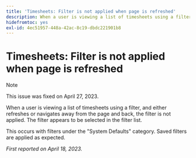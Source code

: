 ```yaml
---
title: 'Timesheets: Filter is not applied when page is refreshed'
description: When a user is viewing a list of timesheets using a filter, and either refreshes or navigates away from the page and back, the filter is not applied. The filter appears to be selected in the filter list.
hidefromtoc: yes
exl-id: 4ec51957-448a-42ac-8c19-dbdc221901b8
---
```

# Timesheets: Filter is not applied when page is refreshed

>[!NOTE]
>
>This issue was fixed on April 27, 2023.

When a user is viewing a list of timesheets using a filter, and either refreshes or navigates away from the page and back, the filter is not applied. The filter appears to be selected in the filter list.

This occurs with filters under the "System Defaults" category. Saved filters are applied as expected.

_First reported on April 18, 2023._
